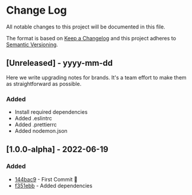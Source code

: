 # Change Log

All notable changes to this project will be documented in this file.

The format is based on [Keep a Changelog](http://keepachangelog.com/)
and this project adheres to [Semantic Versioning](http://semver.org/).

## [Unreleased] - yyyy-mm-dd

Here we write upgrading notes for brands. It's a team effort to make them as straightforward as possible.

### Added

- Install required dependencies
- Added .eslintrc
- Added .prettierrc
- Added nodemon.json

## [1.0.0-alpha] - 2022-06-19

### Added

- [144bac9](https://github.com/KarthikUdyawar/url-shortener/commit/144bac) - First Commit 🎉
- [f351ebb](https://github.com/KarthikUdyawar/url-shortener/commit/f351ebb) - Added dependencies

